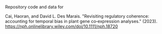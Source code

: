 
Repository code and data for 

Cai, Haoran, and David L. Des Marais. "Revisiting regulatory coherence: accounting for temporal bias in plant gene co‐expression analyses." (2023). 
https://nph.onlinelibrary.wiley.com/doi/10.1111/nph.18720
